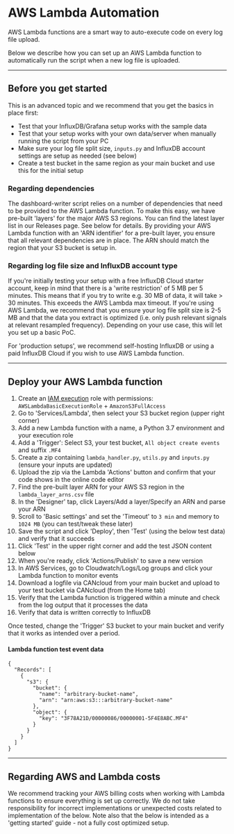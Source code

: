 # AWS Lambda Automation

AWS Lambda functions are a smart way to auto-execute code on every log file upload.

Below we describe how you can set up an AWS Lambda function to automatically run the script when a new log file is uploaded.

---

## Before you get started

This is an advanced topic and we recommend that you get the basics in place first:
- Test that your InfluxDB/Grafana setup works with the sample data
- Test that your setup works with your own data/server when manually running the script from your PC
- Make sure your log file split size, `inputs.py` and InfluxDB account settings are setup as needed (see below)
- Create a test bucket in the same region as your main bucket and use this for the initial setup

### Regarding dependencies
The dashboard-writer script relies on a number of dependencies that need to be provided to the AWS Lambda function. To make this easy, we have pre-built 'layers' for the major AWS S3 regions. You can find the latest layer list in our Releases page. See below for details. By providing your AWS Lambda function with an 'ARN identifier' for a pre-built layer, you ensure that all relevant dependencies are in place. The ARN should match the region that your S3 bucket is setup in.

### Regarding log file size and InfluxDB account type
If you're initially testing your setup with a free InfluxDB Cloud starter account, keep in mind that there is a 'write restriction' of 5 MB per 5 minutes. This means that if you try to write e.g. 30 MB of data, it will take > 30 minutes. This exceeds the AWS Lambda max timeout. If you're using AWS Lambda, we recommend that you ensure your log file split size is 2-5 MB and that the data you extract is optimized (i.e. only push relevant signals at relevant resampled frequency). Depending on your use case, this will let you set up a basic PoC.

For 'production setups', we recommend self-hosting InfluxDB or using a paid InfluxDB Cloud if you wish to use AWS Lambda function.

---

## Deploy your AWS Lambda function

1. Create an [IAM execution](https://docs.aws.amazon.com/lambda/latest/dg/lambda-intro-execution-role.html) role with permissions: `AWSLambdaBasicExecutionRole` + `AmazonS3FullAccess`
2. Go to 'Services/Lambda', then select your S3 bucket region (upper right corner)
3. Add a new Lambda function with a name, a Python 3.7 environment and your execution role
4. Add a 'Trigger': Select S3, your test bucket, `All object create events` and suffix `.MF4`
5. Create a zip containing `lambda_handler.py`, `utils.py` and `inputs.py` (ensure your inputs are updated)
6. Upload the zip via the Lambda 'Actions' button and confirm that your code shows in the online code editor
7. Find the pre-built layer ARN for your AWS S3 region in the `lambda_layer_arns.csv` file
8. In the 'Designer' tap, click Layers/Add a layer/Specify an ARN and parse your ARN
9. Scroll to 'Basic settings' and set the 'Timeout' to `3 min` and memory to `1024 MB` (you can test/tweak these later)
10. Save the script and click 'Deploy', then 'Test' (using the below test data) and verify that it succeeds
11. Click 'Test' in the upper right corner and add the test JSON content below
12. When you're ready, click 'Actions/Publish' to save a new version
13. In AWS Services, go to Cloudwatch/Logs/Log groups and click your Lambda function to monitor events
14. Download a logfile via CANcloud from your main bucket and upload to your test bucket via CANcloud (from the Home tab)
15. Verify that the Lambda function is triggered within a minute and check from the log output that it processes the data
16. Verify that data is written correctly to InfluxDB

Once tested, change the 'Trigger' S3 bucket to your main bucket and verify that it works as intended over a period.


#### Lambda function test event data

```
{
  "Records": [
    {
      "s3": {
        "bucket": {
          "name": "arbitrary-bucket-name",
          "arn": "arn:aws:s3:::arbitrary-bucket-name"
        },
        "object": {
          "key": "3F78A21D/00000086/00000001-5F4E8ABC.MF4"
        }
      }
    }
  ]
}
```

<!--
---

## Build custom ARN layer package
If you need to create your own AWS Lambda layer, you can take outset in the steps below (Windows):

1. Add a new build folder for the build process, e.g. `aws-lambda-layer/`
2. Install [Docker Desktop for Windows](https://hub.docker.com/editions/community/docker-ce-desktop-windows)
3. Open your command prompt and run `docker pull lambci/lambda`
4. Install the [AWS CLI](https://docs.aws.amazon.com/cli/latest/userguide/install-cliv2.html)
5. Open your command prompt and run `aws configure` and provide your credentials
6. Open Docker and go to 'Settings/Resources/File Sharing', then add your new folder
7. Copy the dashboard-writer `requirements.txt` file into your build folder
8. In the build folder, create a `build.bat` file with below content (update the layer name and region)
9. Open your command line in the folder and run `run.bat` - this will take a few minutes
10. Once done, you can use the `LayerVersionArn` value from the `APN.txt` - e.g. as below:  
`arn:aws:lambda:us-east-2:319723967016:layer:css-electronics-dashboard-writer:10`

```
rmdir /S/Q python
mkdir python\lib\python3.7\site-packages
docker run -v "%cd%":/var/task "lambci/lambda:build-python3.7" /bin/sh -c "pip install -r requirements.txt -t python/lib/python3.7/site-packages/; exit"
rmdir /S/Q python\lib\python3.7\site-packages\botocore
zip -r dashboard-writer.zip python
aws lambda publish-layer-version --region us-east-2 --layer-name my-layer --description "Dashboard Writer Script Dependencies" --zip-file "fileb://dashboard-writer.zip" --compatible-runtimes python3.7 > APN.txt
```
-->

---

## Regarding AWS and Lambda costs
We recommend tracking your AWS billing costs when working with Lambda functions to ensure everything is set up correctly. We do not take responsibility for incorrect implementations or unexpected costs related to implementation of the below. Note also that the below is intended as a 'getting started' guide - not a fully cost optimized setup.